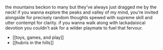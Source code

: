 the mountains beckon to many but they've always just dragged me by the neck! if you wanna explore the peaks and valley of my mind, you're invited alongside for precisely random thoughts spewed with supreme skill and utter contempt for clarity. if you wanna walk along with lackadaisical devotion you couldn't ask for a wilder  playmate to fuel that fervour. 

- [[toys, games, and play]]
- [[hubris in the hills]]